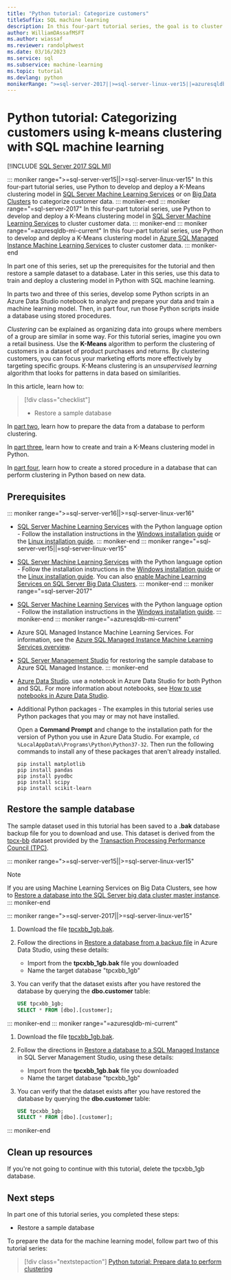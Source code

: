 ```yaml
---
title: "Python tutorial: Categorize customers"
titleSuffix: SQL machine learning
description: In this four-part tutorial series, the goal is to cluster customers, using K-Means, in a database using Python with SQL machine learning.
author: WilliamDAssafMSFT
ms.author: wiassaf
ms.reviewer: randolphwest
ms.date: 03/16/2023
ms.service: sql
ms.subservice: machine-learning
ms.topic: tutorial
ms.devlang: python
monikerRange: ">=sql-server-2017||>=sql-server-linux-ver15||=azuresqldb-mi-current"
---
```

# Python tutorial: Categorizing customers using k-means clustering with SQL machine learning

[!INCLUDE [SQL Server 2017 SQL MI](../../includes/applies-to-version/sqlserver2017-asdbmi.md)]

::: moniker range=">=sql-server-ver15||>=sql-server-linux-ver15"
In this four-part tutorial series, use Python to develop and deploy a K-Means clustering model in [SQL Server Machine Learning Services](../sql-server-machine-learning-services.md) or on [Big Data Clusters](../../big-data-cluster/machine-learning-services.md) to categorize customer data.
::: moniker-end
::: moniker range="=sql-server-2017"
In this four-part tutorial series, use Python to develop and deploy a K-Means clustering model in [SQL Server Machine Learning Services](../sql-server-machine-learning-services.md) to cluster customer data.
::: moniker-end
::: moniker range="=azuresqldb-mi-current"
In this four-part tutorial series, use Python to develop and deploy a K-Means clustering model in [Azure SQL Managed Instance Machine Learning Services](/azure/azure-sql/managed-instance/machine-learning-services-overview) to cluster customer data.
::: moniker-end

In part one of this series, set up the prerequisites for the tutorial and then restore a sample dataset to a database. Later in this series, use this data to train and deploy a clustering model in Python with SQL machine learning.

In parts two and three of this series, develop some Python scripts in an Azure Data Studio notebook to analyze and prepare your data and train a machine learning model. Then, in part four, run those Python scripts inside a database using stored procedures.

*Clustering* can be explained as organizing data into groups where members of a group are similar in some way. For this tutorial series, imagine you own a retail business. Use the **K-Means** algorithm to perform the clustering of customers in a dataset of product purchases and returns. By clustering customers, you can focus your marketing efforts more effectively by targeting specific groups. K-Means clustering is an *unsupervised learning* algorithm that looks for patterns in data based on similarities.

In this article, learn how to:

> [!div class="checklist"]
> - Restore a sample database

In [part two](python-clustering-model-prepare-data.md), learn how to prepare the data from a database to perform clustering.

In [part three](python-clustering-model-build.md), learn how to create and train a K-Means clustering model in Python.

In [part four](python-clustering-model-deploy.md), learn how to create a stored procedure in a database that can perform clustering in Python based on new data.

## Prerequisites

::: moniker range=">=sql-server-ver16||>=sql-server-linux-ver16"
- [SQL Server Machine Learning Services](../sql-server-machine-learning-services.md) with the Python language option - Follow the installation instructions in the [Windows installation guide](../install/sql-machine-learning-services-windows-install-sql-2022.md) or the [Linux installation guide](../../linux/sql-server-linux-setup-machine-learning-sql-2022.md?toc=%252fsql%252fmachine-learning%252ftoc.json&view=sql-server-linux-ver16&preserve-view=true).
::: moniker-end
::: moniker range="=sql-server-ver15||=sql-server-linux-ver15"
- [SQL Server Machine Learning Services](../sql-server-machine-learning-services.md) with the Python language option - Follow the installation instructions in the [Windows installation guide](../install/sql-machine-learning-services-windows-install.md) or the [Linux installation guide](../../linux/sql-server-linux-setup-machine-learning.md?toc=%252fsql%252fmachine-learning%252ftoc.json&view=sql-server-linux-ver15&preserve-view=true). You can also [enable Machine Learning Services on SQL Server Big Data Clusters](../../big-data-cluster/machine-learning-services.md).
::: moniker-end
::: moniker range="=sql-server-2017"
- [SQL Server Machine Learning Services](../sql-server-machine-learning-services.md) with the Python language option - Follow the installation instructions in the [Windows installation guide](../install/sql-machine-learning-services-windows-install.md).
::: moniker-end
::: moniker range="=azuresqldb-mi-current"
- Azure SQL Managed Instance Machine Learning Services. For information, see the [Azure SQL Managed Instance Machine Learning Services overview](/azure/azure-sql/managed-instance/machine-learning-services-overview).

- [SQL Server Management Studio](../../ssms/download-sql-server-management-studio-ssms.md) for restoring the sample database to Azure SQL Managed Instance.
::: moniker-end

- [Azure Data Studio](../../azure-data-studio/what-is-azure-data-studio.md). use a notebook in Azure Data Studio for both Python and SQL. For more information about notebooks, see [How to use notebooks in Azure Data Studio](../../azure-data-studio/notebooks/notebooks-guidance.md).

- Additional Python packages - The examples in this tutorial series use Python packages that you may or may not have installed.

  Open a **Command Prompt** and change to the installation path for the version of Python you use in Azure Data Studio. For example, `cd %LocalAppData%\Programs\Python\Python37-32`. Then run the following commands to install any of these packages that aren't already installed.

  ```console
  pip install matplotlib
  pip install pandas
  pip install pyodbc
  pip install scipy
  pip install scikit-learn
  ```

## Restore the sample database

The sample dataset used in this tutorial has been saved to a **.bak** database backup file for you to download and use. This dataset is derived from the [tpcx-bb](http://www.tpc.org/tpcx-bb/default5.asp) dataset provided by the [Transaction Processing Performance Council (TPC)](http://www.tpc.org/).

::: moniker range=">=sql-server-ver15||>=sql-server-linux-ver15"
> [!NOTE]  
> If you are using Machine Learning Services on Big Data Clusters, see how to [Restore a database into the SQL Server big data cluster master instance](../../big-data-cluster/data-ingestion-restore-database.md).
::: moniker-end

::: moniker range=">=sql-server-2017||>=sql-server-linux-ver15"
1. Download the file [tpcxbb_1gb.bak](https://rserverdistribution.blob.core.windows.net/production/sqlmldocument/tpcxbb_1gb.bak).

1. Follow the directions in [Restore a database from a backup file](../../azure-data-studio/tutorial-backup-restore-sql-server.md#restore-a-database-from-a-backup-file) in Azure Data Studio, using these details:

   - Import from the **tpcxbb_1gb.bak** file you downloaded
   - Name the target database "tpcxbb_1gb"

1. You can verify that the dataset exists after you have restored the database by querying the **dbo.customer** table:

    ```sql
    USE tpcxbb_1gb;
    SELECT * FROM [dbo].[customer];
    ```

::: moniker-end
::: moniker range="=azuresqldb-mi-current"
1. Download the file [tpcxbb_1gb.bak](https://rserverdistribution.blob.core.windows.net/production/sqlmldocument/tpcxbb_1gb.bak).

1. Follow the directions in [Restore a database to a SQL Managed Instance](/azure/sql-database/sql-database-managed-instance-get-started-restore) in SQL Server Management Studio, using these details:

   - Import from the **tpcxbb_1gb.bak** file you downloaded
   - Name the target database "tpcxbb_1gb"

1. You can verify that the dataset exists after you have restored the database by querying the **dbo.customer** table:

    ```sql
    USE tpcxbb_1gb;
    SELECT * FROM [dbo].[customer];
    ```

::: moniker-end

## Clean up resources

If you're not going to continue with this tutorial, delete the tpcxbb_1gb database.

## Next steps

In part one of this tutorial series, you completed these steps:

- Restore a sample database

To prepare the data for the machine learning model, follow part two of this tutorial series:

> [!div class="nextstepaction"]
> [Python tutorial: Prepare data to perform clustering](python-clustering-model-prepare-data.md)
